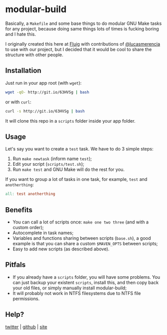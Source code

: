 # modular-build

Basically, a `Makefile` and some base things to do modular GNU Make
tasks for any project, because doing same things lots of times is
fucking boring and I hate this.

I originally created this here at [Fluig][0] with contributions of
[@lucasmerencia][1] to use with our project, but I decided that it
would be cool to share the structure with other people.

## Installation

Just run in your app root (with `wget`):

```sh
wget -qO- http://git.io/63HVSg | bash
```

or with `curl`:

```sh
curl -s http://git.io/63HVSg | bash
```

It will clone this repo in a `scripts` folder inside your app folder.

## Usage

Let's say you want to create a `test` task. We have to do 3 simple steps:

1. Run `make newtask` (inform name `test`);
1. Edit your script (`scripts/test.sh`);
1. Run `make test` and GNU Make will do the rest for you.

If you want to group a lot of tasks in one task, for example, `test` and
`anotherthing`:

```Makefile
all: test anotherthing
```

## Benefits

- You can call a lot of scripts once: `make one two three` (and with a custom order);
- Autocomplete in task names;
- Variables and functions sharing between scripts (`base.sh`), a good example is
that you can share a custom `$MAVEN_OPTS` between scripts;
- Easy to add new scripts (as described above).

## Pitfals

- If you already have a `scripts` folder, you will have some problems. You can just backup
your existent `scripts`, install this, and then copy back your old files, or simply
manually install modular-build;
- It will probably not work in NTFS filesystems due to NTFS file permissions.

## Help?

[twitter](http://twitter.com/caarlos0) |
[github](http://github.com/caarlos0) |
[site](http://carlosbecker.com)


[0]: http://www.fluig.com/
[1]: http://github.com/lucasmerencia
